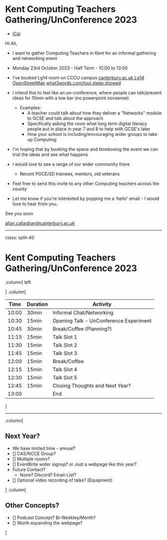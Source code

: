 Kent Computing Teachers Gathering/UnConference 2023
===================================================

* [iCal](./kent-computing-teachers-unconference-2023.ics)


Hi All,

* I want to gather Computing Teachers in Kent for an informal gathering and networking event
* Monday 23rd October 2023 - Half Term - 10:00 to 13:00
* I've booked Lg14 room on CCCU campus [canterbury.ac.uk Lg14](https://www.canterbury.ac.uk/campusmaps/2ea30af3d92c45ee851a1e01/details/39667fd284324e47844bbe6e) [OpenStreetMap](https://www.openstreetmap.org/?mlat=51.2795&mlon=1.0885#map=15/51.2795/1.0885) [what3words.com/tour.sleep.showed](https://what3words.com/tour.sleep.showed)

* I intend this to feel like an un-conference, where people can talk/present ideas for 10min with a low bar (no powerpoint nonsense)
    * Examples:
        * A teacher could talk about how they deliver a "Networks" module to GCSE and talk about the approach
        * Specifically asking the room what long term digital literacy people put in place in year 7 and 8 to help with GCSE's later
        * How your school is including/encouraging wider groups to take up Computing
* I'm hoping that by booking the space and timeboxing the event we can trial the ideas and see what happens
* I would love to see a range of our wider community there
    * Recent PGCE/SD trainees, mentors, old veterans
* Feel free to send this invite to any other Computing teachers across the county
* Let me know if you're interested by popping me a 'hello' email - I would love to hear from you.

See you soon

<allan.callaghan@canterbury.ac.uk>


---

class: split-40
<!-- https://github.com/gnab/remark/issues/236#issuecomment-108211948 -->


Kent Computing Teachers Gathering/UnConference 2023
===================================================

.column[
left


]
.column[


| Time | Duration | Activity |
|------|----------|----------|
|10:00|30min|Informal Chat/Networking|
|10:30|15min|Opening Talk - UnConference Experiment|
|10:45|30min|Break/Coffee (Planning?)|
|11:15|15min|Talk Slot 1|
|11:30|15min|Talk Slot 2|
|11:45|15min|Talk Slot 3|
|12:00|15min|Break/Coffee|
|12:15|15min|Talk Slot 4|
|12:30|15min|Talk Slot 5|
|12:45|15min|Closing Thoughts and Next Year?|
|13:00||End|


]

---

.column[

Next Year?
---------

* We have limited time - annual?
* [] CAS/NCCE Group?
* [] Multiple rooms?
* [] EventBrite wider signup? or Just a webpage like this year?
* Future Contact?
    * None? Discord? Email-List?
* [] Optional video recording of talks? (Equipment)

]
.column[

Other Concepts?
---------------

* [] Podcast Concept? Bi-Weekley/Month?
* [] Worth expanding the webpage?

]